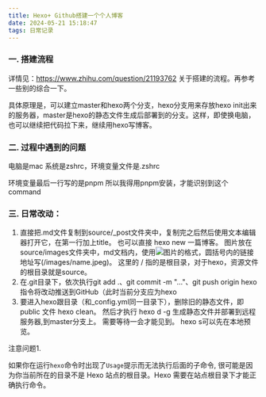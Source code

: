 ```yaml
---
title: Hexo+ Github搭建一个个人博客
date: 2024-05-21 15:18:47
tags: 日常记录
---
```

### 一. 搭建流程

详情见：https://www.zhihu.com/question/21193762 关于搭建的流程。再参考一些别的综合一下。

具体原理是，可以建立master和hexo两个分支，hexo分支用来存放hexo init出来的服务器，master是hexo的静态文件生成后部署到的分支。这样，即使换电脑，也可以继续把代码拉下来，继续用hexo写博客。

### 二. 过程中遇到的问题

电脑是mac 系统是zshrc，环境变量文件是.zshrc

环境变量最后一行写的是pnpm 所以我得用pnpm安装，才能识别到这个command

### 三. 日常改动：

1. 直接把.md文件复制到source/_post文件夹中，复制完之后然后使用文本编辑器打开它，在第一行加上title。 也可以直接 hexo new 一篇博客。 图片放在source/images文件夹中，md文档内，使用![图片](图片链接地址 "图片title")的格式，圆括号内的链接地址写(/images/name.jpeg)。
   这里的 / 指的是根目录，对于hexo，资源文件的根目录就是source。
2. 在.git目录下，依次执行git add .、git commit -m "..."、git push origin hexo指令将改动推送到GitHub（此时当前分支应为hexo
3. 要进入hexo跟目录（和_config.yml同一目录下），删除旧的静态文件，即 public 文件
   hexo clean。 然后才执行 hexo d -g 生成静态文件并部署到远程服务器,到master分支上。 需要等待一会才能见到。
hexo s可以先在本地预览。

注意问题1.

如果你在运行`hexo`命令时出现了`Usage`提示而无法执行后面的子命令, 很可能是因为你当前所在的目录不是 Hexo 站点的根目录。Hexo 需要在站点根目录下才能正确执行命令。
